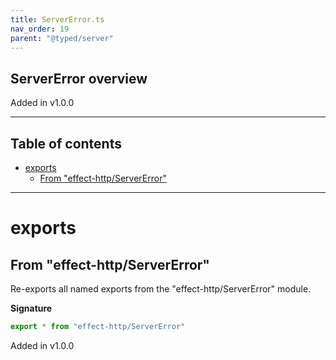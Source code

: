 ```yaml
---
title: ServerError.ts
nav_order: 19
parent: "@typed/server"
---
```


## ServerError overview

Added in v1.0.0

---

<h2 class="text-delta">Table of contents</h2>

- [exports](#exports)
  - [From "effect-http/ServerError"](#from-effect-httpservererror)

---

# exports

## From "effect-http/ServerError"

Re-exports all named exports from the "effect-http/ServerError" module.

**Signature**

```ts
export * from "effect-http/ServerError"
```

Added in v1.0.0
